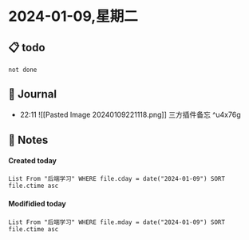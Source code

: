 # 2024-01-09,星期二

## 📋 todo

```tasks
not done
```
## 📆 Journal
- 22:11 ![[Pasted Image 20240109221118.png]] 三方插件备忘 ^u4x76g


## 📑 Notes


#### Created today

```dataview
List From "后端学习" WHERE file.cday = date("2024-01-09") SORT file.ctime asc
```


#### Modifidied today

```dataview
List From "后端学习" WHERE file.mday = date("2024-01-09") SORT file.ctime asc
```